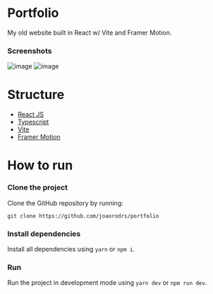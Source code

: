 # Portfolio
My old website built in React w/ Vite and Framer Motion.

### Screenshots
![image](https://github.com/joaorodrs/portfolio/assets/64229622/38347858-3645-4e5f-abf0-1efaafdc323a)
![image](https://github.com/joaorodrs/portfolio/assets/64229622/31d8646f-fbd3-4d3f-b32b-5b59bcbcfa19)

# Structure
- [React JS](https://react.dev/)
- [Typescript](https://www.typescriptlang.org/)
- [Vite](https://vitejs.dev/)
- [Framer Motion](https://www.framer.com/motion/)

# How to run
### Clone the project
Clone the GitHub repository by running:
```
git clone https://github.com/joaorodrs/portfolio
```

### Install dependencies
Install all dependencies using `yarn` or `npm i`.

### Run
Run the project in development mode using `yarn dev` or `npm run dev`.
